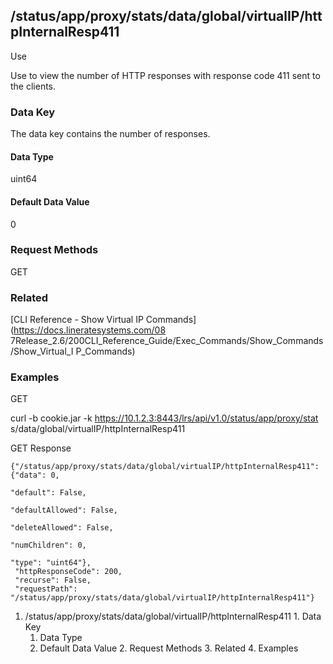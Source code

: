 ## /status/app/proxy/stats/data/global/virtualIP/httpInternalResp411

Use

Use to view the number of HTTP responses with response code 411 sent to the
clients.

### Data Key

The data key contains the number of responses.

#### Data Type

uint64

#### Default Data Value

0

### Request Methods

GET

### Related

[CLI Reference - Show Virtual IP Commands](https://docs.lineratesystems.com/08
7Release_2.6/200CLI_Reference_Guide/Exec_Commands/Show_Commands/Show_Virtual_I
P_Commands)

### Examples

GET

curl -b cookie.jar -k https://10.1.2.3:8443/lrs/api/v1.0/status/app/proxy/stat
s/data/global/virtualIP/httpInternalResp411

GET Response

    
    {"/status/app/proxy/stats/data/global/virtualIP/httpInternalResp411": {"data": 0,
                                                                            "default": False,
                                                                            "defaultAllowed": False,
                                                                            "deleteAllowed": False,
                                                                            "numChildren": 0,
                                                                            "type": "uint64"},
     "httpResponseCode": 200,
     "recurse": False,
     "requestPath": "/status/app/proxy/stats/data/global/virtualIP/httpInternalResp411"}
    

  1. /status/app/proxy/stats/data/global/virtualIP/httpInternalResp411
    1. Data Key
      1. Data Type
      2. Default Data Value
    2. Request Methods
    3. Related
    4. Examples

